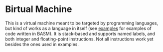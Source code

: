 # Birtual Machine

This is a virtual machine meant to be targeted by programming languages, but kind of works as a language in itself (see [examples](examples) for examples of code written in BASM).
It is stack-based and supports named labels, and both integer and floating-point instructions. Not all instructions work yet besides the ones used in examples.
